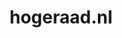 ---
layout: post
title:  "hogeraad.nl"
internal_url:  "/dutchgov/hogeraad.nl.html"
categories: dutchgov
---